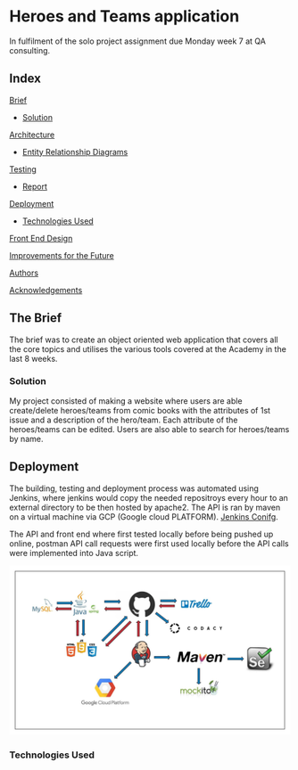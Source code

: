 # Heroes and Teams application 

In fulfilment of the solo project assignment due Monday week 7 at QA consulting.

## Index
[Brief](#brief)
   * [Solution](#solution)
   
[Architecture](#architecture)
   * [Entity Relationship Diagrams](#erd)
	
[Testing](#testing)
   * [Report](#report)

     
[Deployment](#depl)
   * [Technologies Used](#tech)
     
[Front End Design](#FE)

[Improvements for the Future](#improve)

[Authors](#auth)

[Acknowledgements](#ack)

<a name="brief"></a>
## The Brief

The brief was to create an object oriented web application that covers all the core topics and utilises the various tools covered at the Academy in the last 8 weeks.

<a name="solution"></a>
### Solution

My project consisted of making a website where users are able create/delete heroes/teams from comic books with the 
attributes of 1st issue and a description of the hero/team. Each attribute of the heroes/teams can be edited. Users are also able to
search for heroes/teams by name.

<a name="depl"></a>
## Deployment

The building, testing and deployment process was automated using Jenkins, where jenkins would copy the needed repositroys every hour to an external directory to be then hosted by apache2. The API is ran by maven on a virtual machine via GCP (Google cloud PLATFORM).
[Jenkins Conifg](images/jenkins.jpeg).

The API and front end where first tested locally before being pushed up online, postman API call requests were first used locally before the API calls were implemented into Java script.



![Deployment Pipeline](/images/ciPipeLine.jpeg)
<a name="tech"></a>
### Technologies Used






